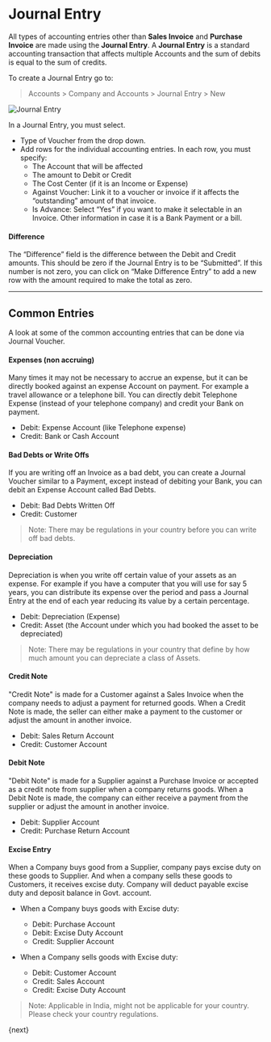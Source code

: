 <!-- add-breadcrumbs -->
# Journal Entry

All types of accounting entries other than **Sales Invoice** and **Purchase
Invoice** are made using the **Journal Entry**. A **Journal Entry**
is a standard accounting transaction that affects
multiple Accounts and the sum of debits is equal to the sum of credits.

To create a Journal Entry go to:

> Accounts > Company and Accounts > Journal Entry > New

<img class="screenshot" alt="Journal Entry" src="{{docs_base_url}}/assets/img/accounting/journal-entry.png">

In a Journal Entry, you must select.

  * Type of Voucher from the drop down.
  * Add rows for the individual accounting entries. In each row, you must specify:
    * The Account that will be affected
    * The amount to Debit or Credit
    * The Cost Center (if it is an Income or Expense)
    * Against Voucher: Link it to a voucher or invoice if it affects the “outstanding” amount of that invoice.
    * Is Advance: Select “Yes” if you want to make it selectable in an Invoice. Other information in case it is a Bank Payment or a bill.

#### Difference

The “Difference” field is the difference between the Debit and Credit amounts.
This should be zero if the Journal Entry is to be “Submitted”. If this
number is not zero, you can click on “Make Difference Entry” to add a new row
with the amount required to make the total as zero.

* * *

## Common Entries

A look at some of the common accounting entries that can be done via Journal
Voucher.

#### Expenses (non accruing)

Many times it may not be necessary to accrue an expense, but it can be
directly booked against an expense Account on payment. For example a travel
allowance or a telephone bill. You can directly debit Telephone Expense
(instead of your telephone company) and credit your Bank on payment.

  * Debit: Expense Account (like Telephone expense)
  * Credit: Bank or Cash Account

#### Bad Debts or Write Offs

If you are writing off an Invoice as a bad debt, you can create a Journal
Voucher similar to a Payment, except instead of debiting your Bank, you can
debit an Expense Account called Bad Debts.

  * Debit: Bad Debts Written Off
  * Credit: Customer

> Note: There may be regulations in your country before you can write off bad
debts.

#### Depreciation

Depreciation is when you write off certain value of your assets as an expense.
For example if you have a computer that you will use for say 5 years, you can
distribute its expense over the period and pass a Journal Entry at the end
of each year reducing its value by a certain percentage.

  * Debit: Depreciation (Expense)
  * Credit: Asset (the Account under which you had booked the asset to be depreciated)

> Note: There may be regulations in your country that define by how much
amount you can depreciate a class of Assets.

#### Credit Note

"Credit Note" is made for a Customer against a Sales Invoice when the
company needs to adjust a payment for returned goods. When a Credit Note
is made, the seller can either make a payment to the customer or adjust
the amount in another invoice.

  * Debit: Sales Return Account
  * Credit: Customer Account

#### Debit Note

"Debit Note" is made for a Supplier against a Purchase Invoice or accepted
as a credit note from supplier when a company returns goods. When a Debit
Note is made, the company can either receive a payment from the supplier or
adjust the amount in another invoice.

  * Debit: Supplier Account
  * Credit: Purchase Return Account

#### Excise Entry

When a Company buys good from a Supplier, company pays excise duty
on these goods to Supplier. And when a company sells these goods to Customers,
it receives excise duty. Company will deduct payable excise duty and deposit balance
in Govt. account.

  * When a Company buys goods with Excise duty:
    * Debit: Purchase Account
    * Debit: Excise Duty Account
	* Credit: Supplier Account

  * When a Company sells goods with Excise duty:
    * Debit: Customer Account
    * Credit: Sales Account
	* Credit: Excise Duty Account

> Note: Applicable in India, might not be applicable for your country.
Please check your country regulations.

{next}
